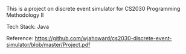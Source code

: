 This is a project on discrete event simulator for CS2030 Programming Methodology II

Tech Stack: Java

Reference: https://github.com/wjahoward/cs2030-discrete-event-simulator/blob/master/Project.pdf
